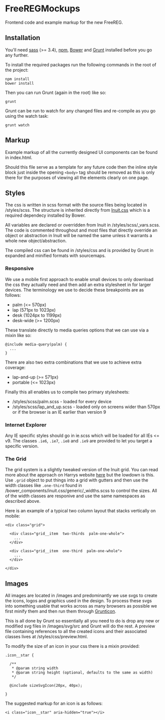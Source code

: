 # FreeREGMockups

Frontend code and example markup for the new FreeREG.




## Installation

You'll need [sass](http://sass-lang.com/) (>= 3.4), [npm](https://www.npmjs.org/), [Bower](http://bower.io/) and [Grunt](http://gruntjs.com/) installed before you go any further.

To install the required packages run the following commands in the root of the project:

    npm install
    bower install

Then you can run Grunt (again in the root) like so:

    grunt

Grunt can be run to watch for any changed files and re-compile as you go using the watch task:

    grunt watch




## Markup

Example markup of all the currently designed UI components can be found in index.html.

Should this file serve as a template for any future code then the inline style block just inside the opening `<body>` tag should be removed as this is only there for the purposes of viewing all the elements clearly on one page.




## Styles

The css is written in scss format with the source files being located in /styles/scss. The structure is inherited directly from [Inuit.css](https://github.com/csswizardry/inuit.css/) which is a required dependecy installed by Bower.

All variables are declared or overridden from Inuit in /styles/scss/\_vars.scss. The code is commented throughout and most files that directly override an object or abstraction in Inuit will be named the same unless it warrants a whole new object/abstraction.

The compiled css can be found in /styles/css and is provided by Grunt in expanded and minified formats with sourcemaps.


### Responsive

We use a mobile first approach to enable small devices to only download the css they actually need and then add an extra stylesheet in for larger devices. The terminology we use to decide these breakpoints are as follows:

- palm (<= 570px)
- lap (571px to 1023px)
- desk (1024px to 1199px)
- desk-wide (>= 1200px)

These translate directly to media queries options that we can use via a mixin like so:

    @include media-query(palm) {
      ...
    }

There are also two extra combinations that we use to achieve extra coverage:

- lap-and-up (>= 571px)
- portable (<= 1023px)

Finally this all enables us to compile two primary stylesheets:

- /styles/scss/palm.scss - loaded for every device
- /styles/scss/lap_and_up.scss - loaded only on screens wider than 570px or if the browser is an IE earlier than version 9


### Internet Explorer

Any IE specific styles should go in ie.scss which will be loaded for all IEs <= v9. The classes `.ie6`, `.ie7`, `.ie8` and `.ie9` are provided to let you target a specific version.


### The Grid

The grid system is a slightly tweaked version of the Inuit grid. You can read more about the approach on Harrys website [here](http://csswizardry.com/2013/02/responsive-grid-systems-a-solution/) but the lowdown is this. Use `.grid` object to put things into a grid with gutters and then use the width classes like `.one-third` found in /bower_components/inuit.css/generic/\_widths.scss to control the sizes. All of the width classes are responive and use the same namespaces as described above.

Here is an example of a typical two column layout that stacks vertically on mobile:

    <div class="grid">

      <div class="grid__item  two-thirds  palm-one-whole">
        ...
      </div>

      <div class="grid__item  one-third  palm-one-whole">
        ...
      </div>

    </div>




## Images

All images are located in /images and predominantly we use svgs to create the icons, logos and graphics used in the design. To process these svgs into something usable that works across as many browsers as possible we first minify them and then run them through [Grunticon](https://github.com/filamentgroup/grunticon).

This is all done by Grunt so essentially all you need to do is drop any new or modified svg files in /images/svg/src and Grunt will do the rest. A preview file containing references to all the created icons and their associated classes lives at /styles/css/preview.html.

To modify the size of an icon in your css there is a mixin provided:

    .icon__star {

      /**
       * @param string width
       * @param string height (optional, defaults to the same as width)
       */

      @include sizeSvgIcon(20px, 40px);

    }

The suggested markup for an icon is as follows:

    <i class="icon__star" aria-hidden="true"></i>
